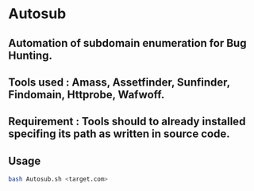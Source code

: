 # Autosub


## Automation of subdomain enumeration for Bug Hunting.


## Tools used : Amass, Assetfinder, Sunfinder, Findomain, Httprobe, Wafwoff.


## Requirement : Tools should to already installed specifing its path as written in source code.


## Usage

```sh
bash Autosub.sh <target.com>
```

